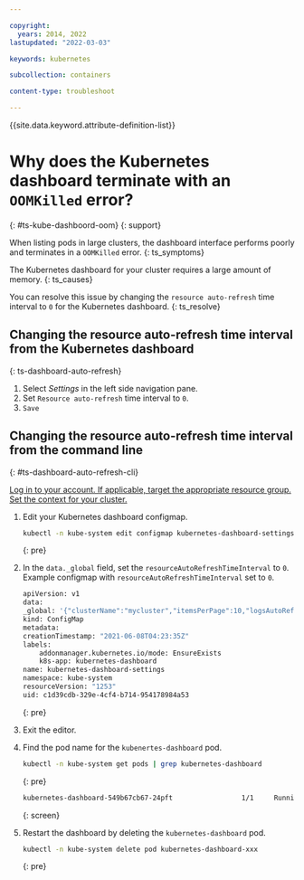 ```yaml
---

copyright: 
  years: 2014, 2022
lastupdated: "2022-03-03"

keywords: kubernetes

subcollection: containers

content-type: troubleshoot

---
```


{{site.data.keyword.attribute-definition-list}}


# Why does the Kubernetes dashboard terminate with an `OOMKilled` error?
{: #ts-kube-dashboord-oom}
{: support}

When listing pods in large clusters, the dashboard interface performs poorly and terminates in a `OOMKilled` error.
{: ts_symptoms}

The Kubernetes dashboard for your cluster requires a large amount of memory.
{: ts_causes}

You can resolve this issue by changing the `resource auto-refresh` time interval to `0` for the Kubernetes dashboard. 
{: ts_resolve}


## Changing the resource auto-refresh time interval from the Kubernetes dashboard
{: ts-dashboard-auto-refresh}


1. Select *Settings* in the left side navigation pane.
1. Set `Resource auto-refresh` time interval to `0`.
1. `Save`

## Changing the resource auto-refresh time interval from the command line
{: #ts-dashboard-auto-refresh-cli}


[Log in to your account. If applicable, target the appropriate resource group. Set the context for your cluster.](/docs/containers?topic=containers-cs_cli_install#cs_cli_configure)
1. Edit your Kubernetes dashboard configmap.
    ```sh
    kubectl -n kube-system edit configmap kubernetes-dashboard-settings
    ```
    {: pre}

1. In the `data._global` field, set the `resourceAutoRefreshTimeInterval` to `0`.
    Example configmap with `resourceAutoRefreshTimeInterval` set to `0`. 
    ```sh
    apiVersion: v1
    data:
    _global: '{"clusterName":"mycluster","itemsPerPage":10,"logsAutoRefreshTimeInterval":5,"resourceAutoRefreshTimeInterval":0}'
    kind: ConfigMap
    metadata:
    creationTimestamp: "2021-06-08T04:23:35Z"
    labels:
        addonmanager.kubernetes.io/mode: EnsureExists
        k8s-app: kubernetes-dashboard
    name: kubernetes-dashboard-settings
    namespace: kube-system
    resourceVersion: "1253"
    uid: c1d39cdb-329e-4cf4-b714-954178984a53
    ```
    {: pre}

1. Exit the editor.
1. Find the pod name for the `kubenertes-dashboard` pod.
    ```sh
    kubectl -n kube-system get pods | grep kubernetes-dashboard
    ```
    {: pre}

    ```sh
    kubernetes-dashboard-549b67cb67-24pft                 1/1     Running   0          40d
    ```
    {: screen}

1. Restart the dashboard by deleting the `kubernetes-dashboard` pod.

    ```sh
    kubectl -n kube-system delete pod kubernetes-dashboard-xxx
    ```
    {: pre}


